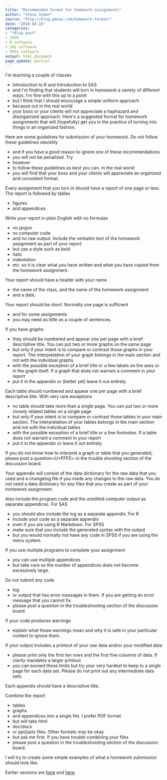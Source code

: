 ```yaml
---
title: "Recommended format for homework assignments"
author: "Steve Simon"
source: "http://blog.pmean.com/homework-format/"
date: "2018-03-28"
categories:
- "*Blog post"
- 2018
- R software
- SAS software
- SPSS software
output: html_document
page_update: partial
---
```


I'm teaching a couple of classes
- Introduction to R and Introduction to
SAS
- and I'm finding that students will turn in homework a variety of
different ways. I'm fine with this up to a point
- but I think that I
should encourage a simple uniform approach
- because out in the real
world
- your boss or your clients will not appreciate a haphazard and
disorganized approach. Here's a suggested format for homework
assignments that will (hopefully) get you in the practice of turning
into things in an organized fashion.

<!---More--->

Here are some guidelines for submission of your homework. Do not follow
these guidelines slavishly
- and if you have a good reason to ignore one
of these recommendations
- you will not be penalized. Try
- however
- to
follow these guidelines as best you can. In the real world
- you will
find that your boss and your clients will appreciate an organized and
consistent format.

Every assignment that you turn in should have a report of one page or
less. The report is followed by tables
- figures
- and appendices.

Write your report in plain English with no formulas
- no jargon
- no
computer code
- and no raw output. Include the verbatim text of the
homework assignment as part of your report
- but use a style such as
bold
- italic
- indentation
- etc. so it is clear what you have written and
what you have copied from the homework assignment.

Your report should have a header with your name
- the name of the class,
and the name of the homework assignment
- and a date.

Your report should be short. Normally one page is sufficient
- and for
some assignments
- you may need as little as a couple of sentences.

If you have graphs
- they should be numbered and appear one per page with
a brief descriptive title. You can put two or more graphs on the same
page
- but only if your intent is to compare or contrast those graphs in
your report. The interpretation of your graph belongs in the main
section and not with the individual graphs
- with the possible exception
of a brief title or a few labels on the axes or in the graph itself. If
a graph that does not warrant a comment in your report
- put it in the
appendix or (better yet) leave it out entirely.

Each table should numbered and appear one per page with a brief
descriptive title. With very rare exceptions
- no table should take more
than a single page. You can put two or more closely related tables on a
single page
- but only if your intent is to compare or contrast those
tables in your main section. The interpretation of your tables belongs
in the main section and not with the individual tables
- with the
possible exception of a brief title or a few footnotes. If a table does
not warrant a comment in your report
- put it in the appendix or leave it
out entirely.

If you do not know how to interpret a graph or table that you generated,
please post a question<U+FFFD> in the trouble shooting section of the
discussion board.

Your appendix will consist of the data dictionary for the raw data that
you used and a changelog file if you made any changes to the raw data.
You do not need a data dictionary for any files that you create as part
of your homework assignment.

Also include the program code and the unedited computer output as
separate appendices. For SAS
- you should also include the log as a
separate appendix. For R
- include your code as a separate appendix
- even
if you are using R Markdown. For SPSS
- make sure that you include the
generated syntax with the output
- but you would normally not have any
code in SPSS if you are using the menu system.

If you use multiple programs to complete your assignment
- you can use
multiple appendices
- but take care so the number of appendices does not
become excessively large.

Do not submit any code
- log
- or output that has error messages in them.
If you are getting an error message that you cannot fix
- please post a
question in the troubleshooting section of the discussion board.

If your code produces warnings
- explain what those warnings mean and why
it is safe in your particular context to ignore them.

If your output includes a printout of your raw data and/or your modified
data
- please print only the first ten rows and the first five columns of
data. If clarity mandates a larger printout
- you can exceed these limits
but try your very hardest to keep to a single page for each data set.
Please do not print out any intermediate data sets.

Each appendix should have a descriptive title.

Combine the report
- tables
- graphs
- and appendices into a single file. I
prefer PDF format
- but will take html
- doc/docx
- or ppt/pptx files.
Other formats may be okay
- but ask me first. If you have trouble
combining your files
- please post a question in the troubleshooting
section of the discussion board.

I will try to create some simple examples of what a homework submission
should look like.


Earlier versions are [here][sim1] and [here][sim2].
 
[sim1]: http://blog.pmean.com/homework-format/
[sim2]: http://new.pmean.com/homework-format/
 
